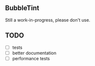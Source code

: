 ## BubbleTint

Still a work-in-progress, please don't use.

## TODO

- [ ] tests
- [ ] better documentation
- [ ] performance tests
